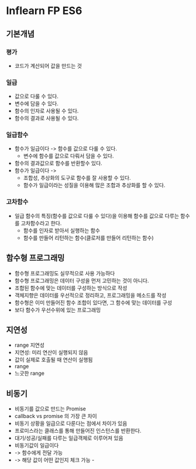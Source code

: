 # Inflearn FP ES6

## 기본개념
### 평가
- 코드가 계산되어 값을 만드는 것

### 일급

- 값으로 다룰 수 있다.
- 변수에 담을 수 있다.
- 함수의 인자로 사용될 수 있다.
- 함수의 결과로 사용될 수 있다.

### 일급함수

- 함수가 일급이다 -> 함수를 값으로 다룰 수 있다.
  - 변수에 함수를 값으로 다뤄서 담을 수 있다.
- 함수의 결과값으로 함수를 반환할수 있다.
- 함수가 일급이다 ->
  - 조합성, 추상화의 도구로 함수를 잘 사용할 수 있다.
  - 함수가 일급이라는 성질을 이용해 많은 조합과 추상화를 할 수 있다.


### 고차함수

- 일급 함수의 특징(함수를 값으로 다룰 수 있다)을 이용해 함수를 값으로 다루는 함수를 고차함수라고 한다.
  - 함수를 인자로 받아서 실행하는 함수
  - 함수를 만들어 리턴하는 함수(클로저를 만들어 리턴하는 함수)

## 함수형 프로그래밍

- 함수형 프로그래밍도 실무적으로 사용 가능하다
- 함수형 프로그래밍은 데이터 구성을 먼저 고민하는 것이 아니다.
- 조합된 함수에 맞는 데이터를 구성하는 방식으로 작성
- 객체지향은 데이터를 우선적으로 정리하고, 프로그래밍을 메소드를 작성
- 함수형은 이미 만들어진 함수 조합이 있다면, 그 함수에 맞는 데이터를 구성
- 보다 함수가 우선수위에 있는 프로그래밍

## 지연성

- range 지연성
- 지연성: 미리 연산이 실행되지 않음
- 값이 실제로 호출될 때 연산이 실행됨
- range
- 느긋한 range
## 비동기

-  비동기를 값으로 만드는 Promise
-  callback vs promise 의 가장 큰 차이
-  비동기 상황을 일급으로 다룬다는 점에서 차이가 있음
-  프로미스라는 클래스를 통해 만들어진 인스턴스를 반환한다.
-  대기/성공/실패를 다루는 일급객체로 이루어져 있음
-  비동기값이 일급이다
-   -> 함수에게 전달 가능
-   -> 해당 값이 어떤 값인지 체크 가능   -  

